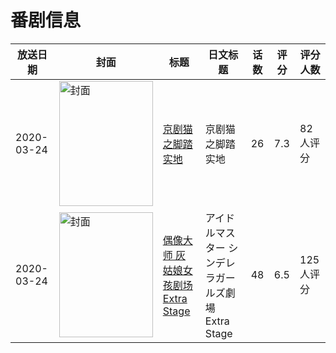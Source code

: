 # 番剧信息

|放送日期|封面|标题|日文标题|话数|评分|评分人数|
|---|---|---|---|---|---|---|
|2020-03-24|<img src="https://lain.bgm.tv/pic/cover/c/c0/00/305402_06AEs.jpg" alt="封面" style="width:150px;height:200px;object-fit:cover;">|[京剧猫之脚踏实地](https://bangumi.tv/subject/305402)|京剧猫之脚踏实地|26|7.3|82人评分|
|2020-03-24|<img src="https://lain.bgm.tv/pic/cover/c/bd/c7/302738_u8A7c.jpg" alt="封面" style="width:150px;height:200px;object-fit:cover;">|[偶像大师 灰姑娘女孩剧场 Extra Stage](https://bangumi.tv/subject/302738)|アイドルマスター シンデレラガールズ劇場 Extra Stage|48|6.5|125人评分|
